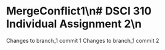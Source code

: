 # MergeConflict1\n# DSCI 310 Individual Assignment 2\n
Changes to branch_1 commit 1
Changes to branch_1 commit 2
